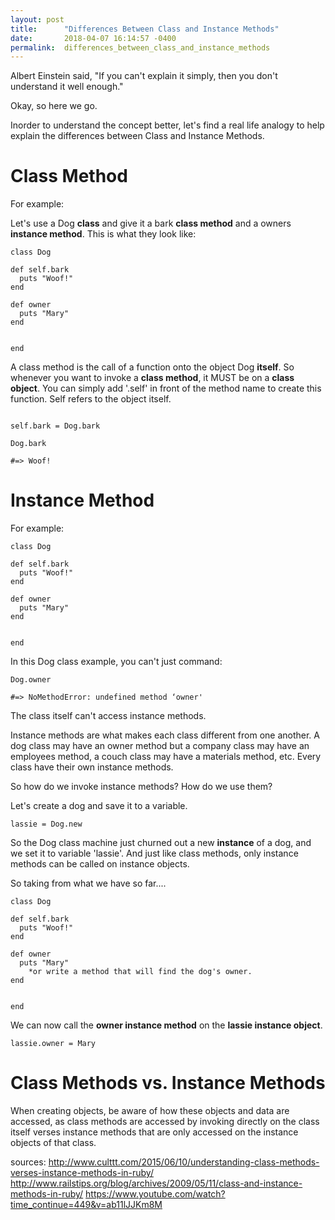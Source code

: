 ```yaml
---
layout: post
title:      "Differences Between Class and Instance Methods"
date:       2018-04-07 16:14:57 -0400
permalink:  differences_between_class_and_instance_methods
---
```



Albert Einstein said, "If you can't explain it simply, then you don't understand it well enough."

Okay, so here we go.

Inorder to understand the concept better, let's find a real life analogy to help explain the differences between Class and Instance Methods.

# Class Method

For example: 

Let's use a Dog **class** and give it a bark **class method** and a owners **instance method**.  This is what they look like:

```
class Dog

def self.bark
  puts "Woof!"
end

def owner
  puts "Mary"
end


end
```

A class method is the call of a function onto the object Dog **itself**.  So whenever you want to invoke a **class method**, it MUST be on a **class object**.  You can simply add '.self' in front of the method name to create this function. Self refers to the object itself.

```

self.bark = Dog.bark

Dog.bark

#=> Woof!

```


# Instance Method
For example:


```
class Dog

def self.bark
  puts "Woof!"
end

def owner
  puts "Mary"
end


end
```

In this Dog class example, you can't just command:

```
Dog.owner

#=> NoMethodError: undefined method ‘owner'
```


The class itself can't access instance methods.  

Instance methods are what makes each class different from one another. A dog class may have an owner method but a company class may have an employees method, a couch class may have a materials method, etc.  Every class have their own instance methods.

So how do we invoke instance methods? How do we use them?

Let's create a dog and save it to a variable.


```
lassie = Dog.new
```

So the Dog class machine just churned out a new **instance** of a dog, and we set it to variable 'lassie'.  And just like class methods, only instance methods can be called on instance objects.

So taking from what we have so far....

```
class Dog

def self.bark
  puts "Woof!"
end

def owner
  puts "Mary"
	*or write a method that will find the dog's owner.
end


end
```

We can now call the **owner instance method** on the **lassie instance object**.

```
lassie.owner = Mary
```


# Class Methods vs. Instance Methods

When creating objects, be aware of how these objects and data are accessed, as class methods are accessed by invoking directly on the class itself verses instance methods that are only accessed on the instance objects of that class.

sources:
http://www.culttt.com/2015/06/10/understanding-class-methods-verses-instance-methods-in-ruby/
http://www.railstips.org/blog/archives/2009/05/11/class-and-instance-methods-in-ruby/
https://www.youtube.com/watch?time_continue=449&v=ab11lJJKm8M

